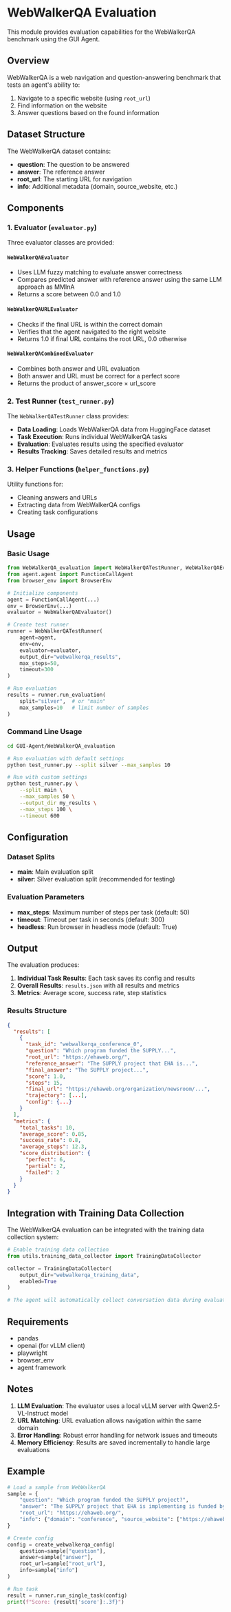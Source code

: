 # WebWalkerQA Evaluation

This module provides evaluation capabilities for the WebWalkerQA benchmark using the GUI Agent.

## Overview

WebWalkerQA is a web navigation and question-answering benchmark that tests an agent's ability to:
1. Navigate to a specific website (using `root_url`)
2. Find information on the website
3. Answer questions based on the found information

## Dataset Structure

The WebWalkerQA dataset contains:
- **question**: The question to be answered
- **answer**: The reference answer
- **root_url**: The starting URL for navigation
- **info**: Additional metadata (domain, source_website, etc.)

## Components

### 1. Evaluator (`evaluator.py`)

Three evaluator classes are provided:

#### `WebWalkerQAEvaluator`
- Uses LLM fuzzy matching to evaluate answer correctness
- Compares predicted answer with reference answer using the same LLM approach as MMInA
- Returns a score between 0.0 and 1.0

#### `WebWalkerQAURLEvaluator`
- Checks if the final URL is within the correct domain
- Verifies that the agent navigated to the right website
- Returns 1.0 if final URL contains the root URL, 0.0 otherwise

#### `WebWalkerQACombinedEvaluator`
- Combines both answer and URL evaluation
- Both answer and URL must be correct for a perfect score
- Returns the product of answer_score × url_score

### 2. Test Runner (`test_runner.py`)

The `WebWalkerQATestRunner` class provides:

- **Data Loading**: Loads WebWalkerQA data from HuggingFace dataset
- **Task Execution**: Runs individual WebWalkerQA tasks
- **Evaluation**: Evaluates results using the specified evaluator
- **Results Tracking**: Saves detailed results and metrics

### 3. Helper Functions (`helper_functions.py`)

Utility functions for:
- Cleaning answers and URLs
- Extracting data from WebWalkerQA configs
- Creating task configurations

## Usage

### Basic Usage

```python
from WebWalkerQA_evaluation import WebWalkerQATestRunner, WebWalkerQAEvaluator
from agent.agent import FunctionCallAgent
from browser_env import BrowserEnv

# Initialize components
agent = FunctionCallAgent(...)
env = BrowserEnv(...)
evaluator = WebWalkerQAEvaluator()

# Create test runner
runner = WebWalkerQATestRunner(
    agent=agent,
    env=env,
    evaluator=evaluator,
    output_dir="webwalkerqa_results",
    max_steps=50,
    timeout=300
)

# Run evaluation
results = runner.run_evaluation(
    split="silver",  # or "main"
    max_samples=10   # limit number of samples
)
```

### Command Line Usage

```bash
cd GUI-Agent/WebWalkerQA_evaluation

# Run evaluation with default settings
python test_runner.py --split silver --max_samples 10

# Run with custom settings
python test_runner.py \
    --split main \
    --max_samples 50 \
    --output_dir my_results \
    --max_steps 100 \
    --timeout 600
```

## Configuration

### Dataset Splits

- **main**: Main evaluation split
- **silver**: Silver evaluation split (recommended for testing)

### Evaluation Parameters

- **max_steps**: Maximum number of steps per task (default: 50)
- **timeout**: Timeout per task in seconds (default: 300)
- **headless**: Run browser in headless mode (default: True)

## Output

The evaluation produces:

1. **Individual Task Results**: Each task saves its config and results
2. **Overall Results**: `results.json` with all results and metrics
3. **Metrics**: Average score, success rate, step statistics

### Results Structure

```json
{
  "results": [
    {
      "task_id": "webwalkerqa_conference_0",
      "question": "Which program funded the SUPPLY...",
      "root_url": "https://ehaweb.org/",
      "reference_answer": "The SUPPLY project that EHA is...",
      "final_answer": "The SUPPLY project...",
      "score": 1.0,
      "steps": 15,
      "final_url": "https://ehaweb.org/organization/newsroom/...",
      "trajectory": [...],
      "config": {...}
    }
  ],
  "metrics": {
    "total_tasks": 10,
    "average_score": 0.85,
    "success_rate": 0.8,
    "average_steps": 12.3,
    "score_distribution": {
      "perfect": 6,
      "partial": 2,
      "failed": 2
    }
  }
}
```

## Integration with Training Data Collection

The WebWalkerQA evaluation can be integrated with the training data collection system:

```python
# Enable training data collection
from utils.training_data_collector import TrainingDataCollector

collector = TrainingDataCollector(
    output_dir="webwalkerqa_training_data",
    enabled=True
)

# The agent will automatically collect conversation data during evaluation
```

## Requirements

- pandas
- openai (for vLLM client)
- playwright
- browser_env
- agent framework

## Notes

1. **LLM Evaluation**: The evaluator uses a local vLLM server with Qwen2.5-VL-Instruct model
2. **URL Matching**: URL evaluation allows navigation within the same domain
3. **Error Handling**: Robust error handling for network issues and timeouts
4. **Memory Efficiency**: Results are saved incrementally to handle large evaluations

## Example

```python
# Load a sample from WebWalkerQA
sample = {
    "question": "Which program funded the SUPPLY project?",
    "answer": "The SUPPLY project that EHA is implementing is funded by...",
    "root_url": "https://ehaweb.org/",
    "info": {"domain": "conference", "source_website": ["https://ehaweb.org/..."]}
}

# Create config
config = create_webwalkerqa_config(
    question=sample["question"],
    answer=sample["answer"], 
    root_url=sample["root_url"],
    info=sample["info"]
)

# Run task
result = runner.run_single_task(config)
print(f"Score: {result['score']:.3f}")
``` 